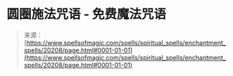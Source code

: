 <!--yml

category: 未分类

date: 2024-06-12 19:02:53

-->

# 圆圈施法咒语 - 免费魔法咒语

> 来源：[https://www.spellsofmagic.com/spells/spiritual_spells/enchantment_spells/20208/page.html#0001-01-01](https://www.spellsofmagic.com/spells/spiritual_spells/enchantment_spells/20208/page.html#0001-01-01)
